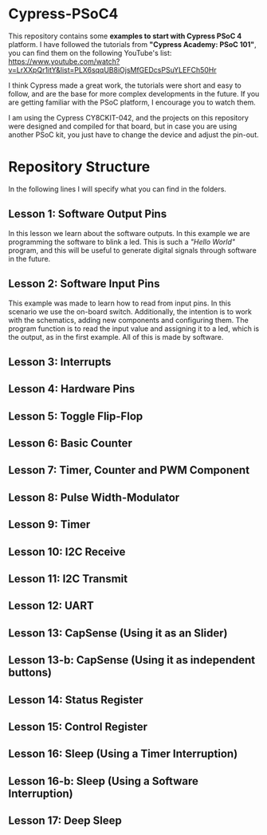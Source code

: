 # Cypress-PSoC4

This repository contains some **examples to start with Cypress PSoC 4** platform. I have followed the tutorials from **"Cypress Academy: PSoC 101"**, you can find them on the following YouTube's list: https://www.youtube.com/watch?v=LrXXpQr1itY&list=PLX6sqqUB8iOjsMfGEDcsPSuYLEFCh50Hr

I think Cypress made a great work, the tutorials were short and easy to follow, and are the base for more complex developments in the future. If you are getting familiar with the PSoC platform, I encourage you to watch them.

I am using the Cypress CY8CKIT-042, and the projects on this repository were designed and compiled for that board, but in case you are using another PSoC kit, you just have to change the device and adjust the pin-out.


# Repository Structure

In the following lines I will specify what you can find in the folders.

## Lesson 1: Software Output Pins
In this lesson we learn about the software outputs. In this example we are programming the software to blink a led. This is such a *"Hello World"* program, and this will be useful to generate digital signals through software in the future.

## Lesson 2: Software Input Pins
This example was made to learn how to read from input pins. In this scenario we use the on-board switch. Additionally, the intention is to work with the schematics, adding new components  and configuring them. The program function is to read the input value and assigning it to a led, which is the output, as in the first example. All of this is made by software.

## Lesson 3: Interrupts

## Lesson 4: Hardware Pins
## Lesson 5: Toggle Flip-Flop
## Lesson 6: Basic Counter
## Lesson 7: Timer, Counter and PWM Component
## Lesson 8: Pulse Width-Modulator
## Lesson 9: Timer
## Lesson 10: I2C Receive
## Lesson 11: I2C Transmit
## Lesson 12: UART
## Lesson 13: CapSense (Using it as an Slider)
## Lesson 13-b: CapSense (Using it as independent buttons)
## Lesson 14: Status Register
## Lesson 15: Control Register 
## Lesson 16: Sleep (Using a Timer Interruption)
## Lesson 16-b: Sleep (Using a Software Interruption)
## Lesson 17: Deep Sleep

